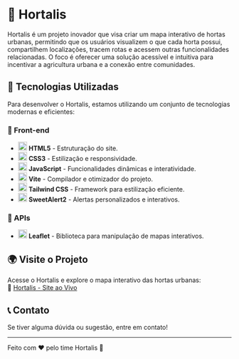 # 🌱 Hortalis

Hortalis é um projeto inovador que visa criar um mapa interativo de hortas urbanas, permitindo que os usuários visualizem o que cada horta possui, compartilhem localizações, tracem rotas e acessem outras funcionalidades relacionadas. O foco é oferecer uma solução acessível e intuitiva para incentivar a agricultura urbana e a conexão entre comunidades.

## 🚀 Tecnologias Utilizadas

Para desenvolver o Hortalis, estamos utilizando um conjunto de tecnologias modernas e eficientes:

### 📌 Front-end

- <img src="https://img.icons8.com/color/48/000000/html-5.png" width="20"/> **HTML5** - Estruturação do site.
- <img src="https://img.icons8.com/color/48/000000/css3.png" width="20"/> **CSS3** - Estilização e responsividade.
- <img src="https://img.icons8.com/color/48/000000/javascript.png" width="20"/> **JavaScript** - Funcionalidades dinâmicas e interatividade.
- <img src="https://icon.icepanel.io/Technology/svg/Vite.js.svg" width="20"/> **Vite** - Compilador e otimizador do projeto.
- <img src="https://img.icons8.com/color/48/000000/tailwindcss.png" width="20"/> **Tailwind CSS** - Framework para estilização eficiente.
- <img src="https://meta-q.cdn.bubble.io/cdn-cgi/image/w=64,h=64,f=auto,dpr=1.25,fit=contain/f1715808813810x200336089501440320/favicon.png" width="20"/> **SweetAlert2** - Alertas personalizados e interativos.

### 📌 APIs

- <img src="https://www.dash-leaflet.com/assets/leaflet.png" width="20"/> **Leaflet** - Biblioteca para manipulação de mapas interativos.

## 🌍 Visite o Projeto

Acesse o Hortalis e explore o mapa interativo das hortas urbanas:  
🔗 [Hortalis - Site ao Vivo](https://dreamy-taiyaki-92066d.netlify.app)

## 📞 Contato
Se tiver alguma dúvida ou sugestão, entre em contato!

---
Feito com ❤️ pelo time Hortalis 🌿
